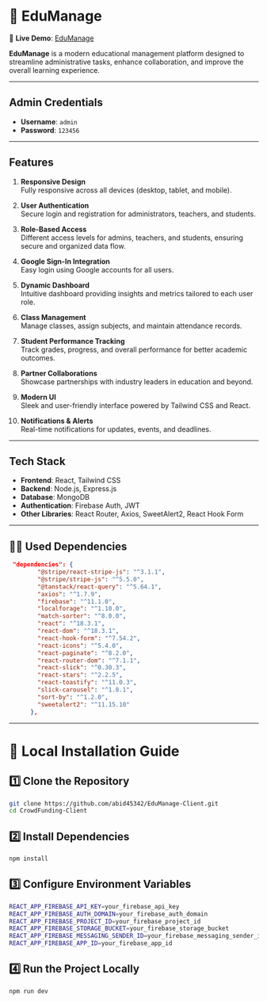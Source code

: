 # 🎉 EduManage
🚀 **Live Demo**: [EduManage](https://crowd-funding-3cd40.web.app/) 

**EduManage** is a modern educational management platform designed to streamline administrative tasks, enhance collaboration, and improve the overall learning experience.

---

## Admin Credentials
- **Username**: `admin`
- **Password**: `123456`

---

## Features
1. **Responsive Design**  
   Fully responsive across all devices (desktop, tablet, and mobile).

2. **User Authentication**  
   Secure login and registration for administrators, teachers, and students.

3. **Role-Based Access**  
   Different access levels for admins, teachers, and students, ensuring secure and organized data flow.

4. **Google Sign-In Integration**  
   Easy login using Google accounts for all users.

5. **Dynamic Dashboard**  
   Intuitive dashboard providing insights and metrics tailored to each user role.

6. **Class Management**  
   Manage classes, assign subjects, and maintain attendance records.

7. **Student Performance Tracking**  
   Track grades, progress, and overall performance for better academic outcomes.

8. **Partner Collaborations**  
   Showcase partnerships with industry leaders in education and beyond.

9. **Modern UI**  
   Sleek and user-friendly interface powered by Tailwind CSS and React.

10. **Notifications & Alerts**  
   Real-time notifications for updates, events, and deadlines.

---

## Tech Stack
- **Frontend**: React, Tailwind CSS
- **Backend**: Node.js, Express.js
- **Database**: MongoDB
- **Authentication**: Firebase Auth, JWT
- **Other Libraries**: React Router, Axios, SweetAlert2, React Hook Form

---
## 🧑‍💻 Used Dependencies 
```json
 "dependencies": {
        "@stripe/react-stripe-js": "^3.1.1",
        "@stripe/stripe-js": "^5.5.0",
        "@tanstack/react-query": "^5.64.1",
        "axios": "^1.7.9",
        "firebase": "^11.1.0",
        "localforage": "^1.10.0",
        "match-sorter": "^8.0.0",
        "react": "^18.3.1",
        "react-dom": "^18.3.1",
        "react-hook-form": "^7.54.2",
        "react-icons": "^5.4.0",
        "react-paginate": "^8.2.0",
        "react-router-dom": "^7.1.1",
        "react-slick": "^0.30.3",
        "react-stars": "^2.2.5",
        "react-toastify": "^11.0.3",
        "slick-carousel": "^1.8.1",
        "sort-by": "^1.2.0",
        "sweetalert2": "^11.15.10"
      },
```
---

# 🚀 Local Installation Guide

## **1️⃣ Clone the Repository**  
```sh
git clone https://github.com/abid45342/EduManage-Client.git
cd CrowdFunding-Client 
```
## **2️⃣ Install Dependencies**
```sh
npm install
```
## **3️⃣ Configure Environment Variables**
```sh
REACT_APP_FIREBASE_API_KEY=your_firebase_api_key
REACT_APP_FIREBASE_AUTH_DOMAIN=your_firebase_auth_domain
REACT_APP_FIREBASE_PROJECT_ID=your_firebase_project_id
REACT_APP_FIREBASE_STORAGE_BUCKET=your_firebase_storage_bucket
REACT_APP_FIREBASE_MESSAGING_SENDER_ID=your_firebase_messaging_sender_id
REACT_APP_FIREBASE_APP_ID=your_firebase_app_id
```
## **4️⃣ Run the Project Locally**
```sh
npm run dev
```







